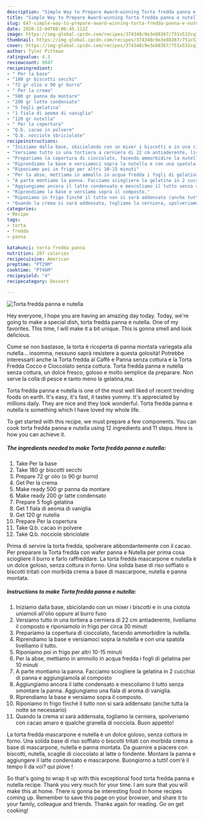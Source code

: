 ```yaml
---
description: "Simple Way to Prepare Award-winning Torta fredda panna e nutella"
title: "Simple Way to Prepare Award-winning Torta fredda panna e nutella"
slug: 647-simple-way-to-prepare-award-winning-torta-fredda-panna-e-nutella
date: 2020-12-04T08:06:45.112Z
image: https://img-global.cpcdn.com/recipes/374348c9e3e88367/751x532cq70/torta-fredda-panna-e-nutella-recipe-main-photo.jpg
thumbnail: https://img-global.cpcdn.com/recipes/374348c9e3e88367/751x532cq70/torta-fredda-panna-e-nutella-recipe-main-photo.jpg
cover: https://img-global.cpcdn.com/recipes/374348c9e3e88367/751x532cq70/torta-fredda-panna-e-nutella-recipe-main-photo.jpg
author: Tyler Pittman
ratingvalue: 4.3
reviewcount: 9947
recipeingredient:
- " Per la base"
- "180 gr biscotti secchi"
- "72 gr olio o 90 gr burro"
- " Per la crema"
- "500 gr panna da montare"
- "200 gr latte condensato"
- "5 fogli gelatina"
- "1 fiala di aeoma di vaniglia"
- "120 gr nutella"
- " Per la copertura"
- "Q.b. cacao in polvere"
- "Q.b. nocciole sbriciolate"
recipeinstructions:
- "Iniziamo dalla base, sbiciolando con un mixer i biscotti e in una ciotola uniamoli all&#39;olio oppure al burro fuso"
- "Versiamo tutto in una tortiera a cerniera di 22 cm antiaderente, livelliamo il composto e riponiamolo in frigo per circa 30 minuti"
- "Prepariamo la copertura di cioccolato, facendo ammorbidire la nutella."
- "Riprendiamo la base e versiamoci sopra la nutella e con una spatola livelliamo il tutto."
- "Riponiamo poi in frigo per altri 10-15 minuti"
- "Per la abse, mettiamo in ammollo in acqua fredda i fogli di gelatina per 10 minuti"
- "A parte montiamo la panna. Facciamo sciogliere la gelatina in 2 cucchiai di panna e aggiungiamola al composto"
- "Aggiungiamo ancora il latte condensato e mescoliamo il tutto senza smontare la panna. Aggiungiamo una fiala di aroma di vaniglia."
- "Riprendiamo la base e versiamo sopra il composto."
- "Riponiamo in frigo finché il tutto non si sarà addensato (anche tutta la notte se necessario)"
- "Quando la crema si sarà addensata, togliamo la cerniera, spolveriamo con cacao amaro e qualche granella di nocciola. Buon appetito!"
categories:
- Recipe
tags:
- torta
- fredda
- panna

katakunci: torta fredda panna 
nutrition: 207 calories
recipecuisine: American
preptime: "PT29M"
cooktime: "PT46M"
recipeyield: "4"
recipecategory: Dessert

---
```



![Torta fredda panna e nutella](https://img-global.cpcdn.com/recipes/374348c9e3e88367/751x532cq70/torta-fredda-panna-e-nutella-recipe-main-photo.jpg)

Hey everyone, I hope you are having an amazing day today. Today, we're going to make a special dish, torta fredda panna e nutella. One of my favorites. This time, I will make it a bit unique. This is gonna smell and look delicious.

Come se non bastasse, la torta è ricoperta di panna montata variegata alla nutella… insomma, nessuno saprà resistere a questa golosità! Potrebbe interessarti anche la Torta fredda al Caffè e Panna senza cottura e la Torta Fredda Cocco e Cioccolato senza cottura. Torta fredda panna e nutella senza cottura, un dolce fresco, goloso e molto semplice da preparare. Non serve la colla di pesce e tanto meno la gelatina,ma.

Torta fredda panna e nutella is one of the most well liked of recent trending foods on earth. It's easy, it's fast, it tastes yummy. It's appreciated by millions daily. They are nice and they look wonderful. Torta fredda panna e nutella is something which I have loved my whole life.


To get started with this recipe, we must prepare a few components. You can cook torta fredda panna e nutella using 12 ingredients and 11 steps. Here is how you can achieve it.

<!--inarticleads1-->

##### The ingredients needed to make Torta fredda panna e nutella:

1. Take  Per la base
1. Take 180 gr biscotti secchi
1. Prepare 72 gr olio (o 90 gr burro)
1. Get  Per la crema
1. Make ready 500 gr panna da montare
1. Make ready 200 gr latte condensato
1. Prepare 5 fogli gelatina
1. Get 1 fiala di aeoma di vaniglia
1. Get 120 gr nutella
1. Prepare  Per la copertura
1. Take Q.b. cacao in polvere
1. Take Q.b. nocciole sbriciolate


Prima di servire la torta fredda, spolverare abbondantemente con il cacao. Per preparare la Torta fredda con wafer panna e Nutella per prima cosa sciogliere il burro e farlo raffreddare. La torta fredda mascarpone e nutella è un dolce goloso, senza cottura in forno. Una solida base di riso soffiato o biscotti tritati con morbida crema a base di mascarpone, nutella e panna montata. 

<!--inarticleads2-->

##### Instructions to make Torta fredda panna e nutella:

1. Iniziamo dalla base, sbiciolando con un mixer i biscotti e in una ciotola uniamoli all&#39;olio oppure al burro fuso
1. Versiamo tutto in una tortiera a cerniera di 22 cm antiaderente, livelliamo il composto e riponiamolo in frigo per circa 30 minuti
1. Prepariamo la copertura di cioccolato, facendo ammorbidire la nutella.
1. Riprendiamo la base e versiamoci sopra la nutella e con una spatola livelliamo il tutto.
1. Riponiamo poi in frigo per altri 10-15 minuti
1. Per la abse, mettiamo in ammollo in acqua fredda i fogli di gelatina per 10 minuti
1. A parte montiamo la panna. Facciamo sciogliere la gelatina in 2 cucchiai di panna e aggiungiamola al composto
1. Aggiungiamo ancora il latte condensato e mescoliamo il tutto senza smontare la panna. Aggiungiamo una fiala di aroma di vaniglia.
1. Riprendiamo la base e versiamo sopra il composto.
1. Riponiamo in frigo finché il tutto non si sarà addensato (anche tutta la notte se necessario)
1. Quando la crema si sarà addensata, togliamo la cerniera, spolveriamo con cacao amaro e qualche granella di nocciola. Buon appetito!


La torta fredda mascarpone e nutella è un dolce goloso, senza cottura in forno. Una solida base di riso soffiato o biscotti tritati con morbida crema a base di mascarpone, nutella e panna montata. Da guarnire a piacere con biscotti, nutella, scaglie di cioccolato al latte o fondente. Montare la panna e aggiungere il latte condensato e mascarpone. Buongiorno a tutti! com&#39;è il tempo lì da voi? quì piove ! 

So that's going to wrap it up with this exceptional food torta fredda panna e nutella recipe. Thank you very much for your time. I am sure that you will make this at home. There is gonna be interesting food in home recipes coming up. Remember to save this page on your browser, and share it to your family, colleague and friends. Thanks again for reading. Go on get cooking!
